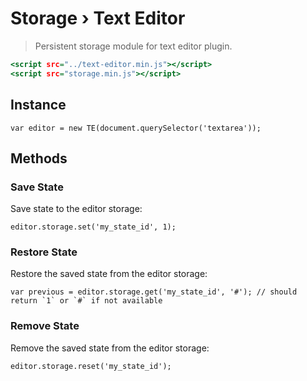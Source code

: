 Storage › Text Editor
=====================

> Persistent storage module for text editor plugin.

~~~ .html
<script src="../text-editor.min.js"></script>
<script src="storage.min.js"></script>
~~~

Instance
--------

~~~ .javascript
var editor = new TE(document.querySelector('textarea'));
~~~

Methods
-------

### Save State

Save state to the editor storage:

~~~ .javascript
editor.storage.set('my_state_id', 1);
~~~

### Restore State

Restore the saved state from the editor storage:

~~~ .javascript
var previous = editor.storage.get('my_state_id', '#'); // should return `1` or `#` if not available
~~~

### Remove State

Remove the saved state from the editor storage:

~~~ .javascript
editor.storage.reset('my_state_id');
~~~